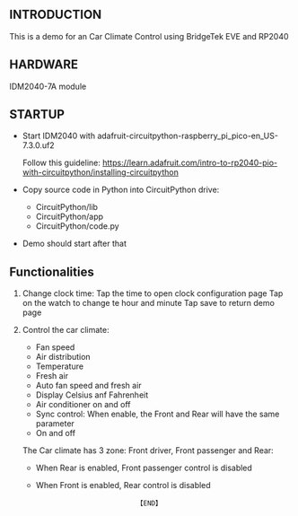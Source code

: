 
## INTRODUCTION
This is a demo for an Car Climate Control using BridgeTek EVE and RP2040


## HARDWARE 
IDM2040-7A module

## STARTUP
- Start IDM2040 with adafruit-circuitpython-raspberry_pi_pico-en_US-7.3.0.uf2

  Follow this guideline: https://learn.adafruit.com/intro-to-rp2040-pio-with-circuitpython/installing-circuitpython


- Copy source code in Python into CircuitPython drive:
    + CircuitPython/lib
    + CircuitPython/app
    + CircuitPython/code.py
- Demo should start after that

## Functionalities

1. Change clock time:
    Tap the time to open clock configuration page
    Tap on the watch to change te hour and minute
    Tap save to return demo page
    
2.  Control the car climate:
    
    - Fan speed
    - Air distribution
    - Temperature
    - Fresh air
    - Auto fan speed and fresh air
    - Display Celsius anf Fahrenheit
    - Air conditioner on and off
    - Sync control: When enable, the Front and Rear will have the same parameter
    - On and off
    
    The Car climate has 3 zone: Front driver, Front passenger and Rear:
    
    - When Rear is enabled, Front passenger control is disabled
    - When Front is enabled, Rear control is disabled
    
    
    
    
                                   【END】
